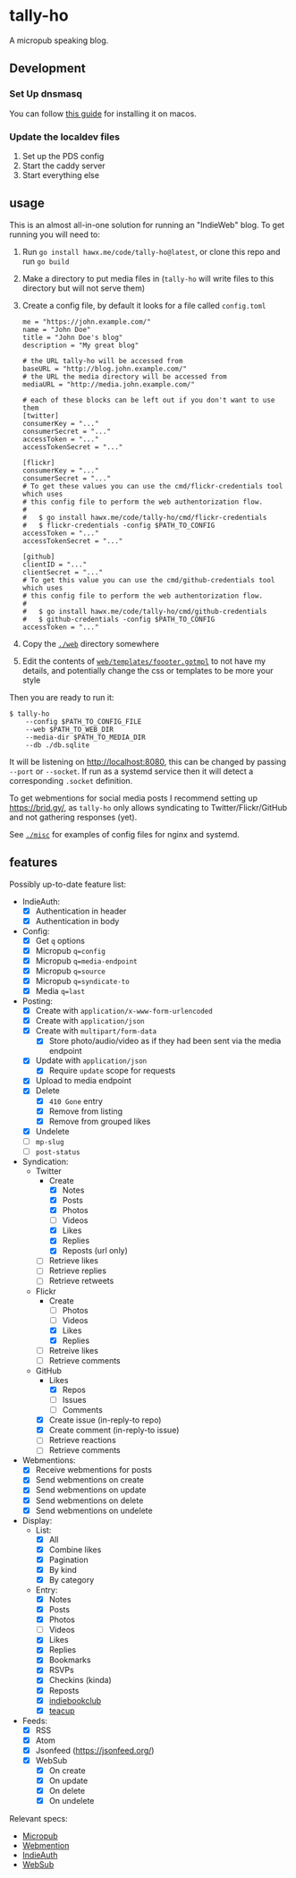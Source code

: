 # tally-ho

A micropub speaking blog.


## Development

### Set Up dnsmasq

You can follow [this guide](https://gist.github.com/ogrrd/5831371) for installing it on macos.

### Update the localdev files

1. Set up the PDS config
1. Start the caddy server
1. Start everything else

## usage

This is an almost all-in-one solution for running an "IndieWeb" blog. To get
running you will need to:

1. Run `go install hawx.me/code/tally-ho@latest`, or clone this repo and run `go build`

1. Make a directory to put media files in (`tally-ho` will write files to this
   directory but will not serve them)

1. Create a config file, by default it looks for a file called `config.toml`

    ```
    me = "https://john.example.com/"
    name = "John Doe"
    title = "John Doe's blog"
    description = "My great blog"

    # the URL tally-ho will be accessed from
    baseURL = "http://blog.john.example.com/"
    # the URL the media directory will be accessed from
    mediaURL = "http://media.john.example.com/"

    # each of these blocks can be left out if you don't want to use them
    [twitter]
    consumerKey = "..."
    consumerSecret = "..."
    accessToken = "..."
    accessTokenSecret = "..."

    [flickr]
    consumerKey = "..."
    consumerSecret = "..."
    # To get these values you can use the cmd/flickr-credentials tool which uses
    # this config file to perform the web authentorization flow.
    #
    #   $ go install hawx.me/code/tally-ho/cmd/flickr-credentials
    #   $ flickr-credentials -config $PATH_TO_CONFIG
    accessToken = "..."
    accessTokenSecret = "..."

    [github]
    clientID = "..."
    clientSecret = "..."
    # To get this value you can use the cmd/github-credentials tool which uses
    # this config file to perform the web authentorization flow.
    #
    #   $ go install hawx.me/code/tally-ho/cmd/github-credentials
    #   $ github-credentials -config $PATH_TO_CONFIG
    accessToken = "..."
    ```

1. Copy the [`./web`](web) directory somewhere

1. Edit the contents of
   [`web/templates/foooter.gotmpl`](web/templates/footer.gotmpl) to not have my
   details, and potentially change the css or templates to be more your style

Then you are ready to run it:

```
$ tally-ho
    --config $PATH_TO_CONFIG_FILE
    --web $PATH_TO_WEB_DIR
    --media-dir $PATH_TO_MEDIA_DIR
    --db ./db.sqlite
```

It will be listening on <http://localhost:8080>, this can be changed by passing
`--port` or `--socket`. If run as a systemd service then it will detect a
corresponding `.socket` definition.

To get webmentions for social media posts I recommend setting up
<https://brid.gy/>, as `tally-ho` only allows syndicating to
Twitter/Flickr/GitHub and not gathering responses (yet).

See [`./misc`](misc) for examples of config files for nginx and systemd.

## features

Possibly up-to-date feature list:

- IndieAuth:
  * [x] Authentication in header
  * [x] Authentication in body

- Config:
  * [x] Get `q` options
  * [x] Micropub `q=config`
  * [x] Micropub `q=media-endpoint`
  * [x] Micropub `q=source`
  * [x] Micropub `q=syndicate-to`
  * [x] Media `q=last`

- Posting:
  * [x] Create with `application/x-www-form-urlencoded`
  * [x] Create with `application/json`
  * [x] Create with `multipart/form-data`
    * [x] Store photo/audio/video as if they had been sent via the media endpoint
  * [x] Update with `application/json`
    * [x] Require `update` scope for requests
  * [x] Upload to media endpoint
  * [x] Delete
    * [x] `410 Gone` entry
    * [x] Remove from listing
    * [x] Remove from grouped likes
  * [x] Undelete
  * [ ] `mp-slug`
  * [ ] `post-status`

- Syndication:
  * Twitter
    * Create
        * [x] Notes
        * [x] Posts
        * [x] Photos
        * [ ] Videos
        * [x] Likes
        * [x] Replies
        * [x] Reposts (url only)
    * [ ] Retrieve likes
    * [ ] Retrieve replies
    * [ ] Retrieve retweets
  * Flickr
    * Create
      * [ ] Photos
      * [ ] Videos
      * [x] Likes
      * [x] Replies
    * [ ] Retreive likes
    * [ ] Retrieve comments
  * GitHub
    * Likes
      * [x] Repos
      * [ ] Issues
      * [ ] Comments
    * [x] Create issue (in-reply-to repo)
    * [x] Create comment (in-reply-to issue)
    * [ ] Retrieve reactions
    * [ ] Retrieve comments

- Webmentions:
  * [x] Receive webmentions for posts
  * [x] Send webmentions on create
  * [x] Send webmentions on update
  * [x] Send webmentions on delete
  * [x] Send webmentions on undelete

- Display:
  * List:
    * [x] All
    * [x] Combine likes
    * [x] Pagination
    * [x] By kind
    * [x] By category
  * Entry:
    * [x] Notes
    * [x] Posts
    * [x] Photos
    * [ ] Videos
    * [x] Likes
    * [x] Replies
    * [x] Bookmarks
    * [x] RSVPs
    * [x] Checkins (kinda)
    * [x] Reposts
    * [x] [indiebookclub](https://indiebookclub.biz/)
    * [x] [teacup](https://teacup.p3k.io/)

- Feeds:
  * [x] RSS
  * [x] Atom
  * [x] Jsonfeed (<https://jsonfeed.org/>)
  * [x] WebSub
    * [x] On create
    * [x] On update
    * [x] On delete
    * [x] On undelete

Relevant specs:

- [Micropub](https://www.w3.org/TR/micropub/)
- [Webmention](https://www.w3.org/TR/webmention/)
- [IndieAuth](https://www.w3.org/TR/indieauth/)
- [WebSub](https://www.w3.org/TR/websub/)
